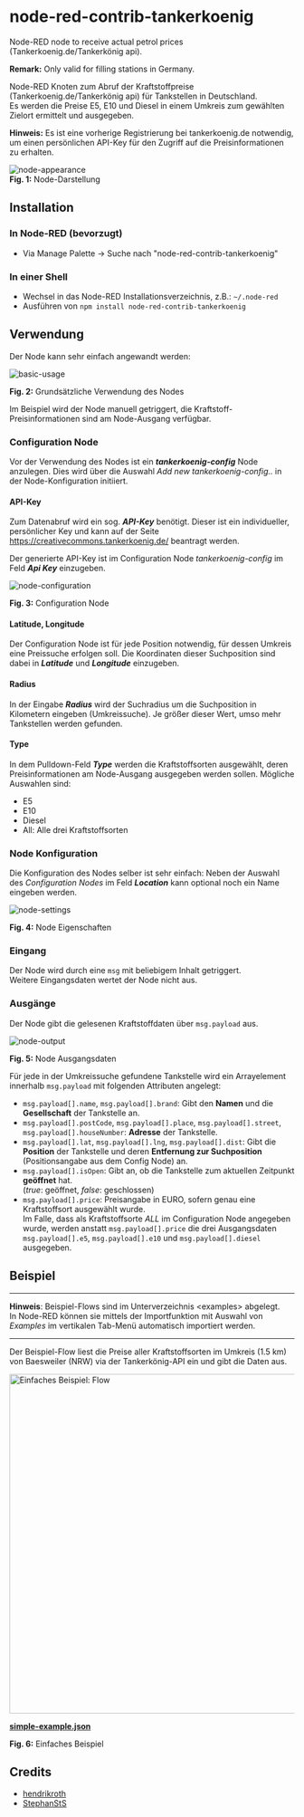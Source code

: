 # node-red-contrib-tankerkoenig
Node-RED node to receive actual petrol prices (Tankerkoenig.de/Tankerkönig api).

**Remark:** Only valid for filling stations in Germany.

Node-RED Knoten zum Abruf der Kraftstoffpreise (Tankerkoenig.de/Tankerkönig api) für Tankstellen in Deutschland.  
Es werden die Preise E5, E10 und Diesel in einem Umkreis zum gewählten Zielort ermittelt und ausgegeben.

**Hinweis:** Es ist eine vorherige Registrierung bei tankerkoenig.de notwendig, um einen persönlichen API-Key für den Zugriff auf die Preisinformationen zu erhalten.

![node-appearance](assets/node-appearance.png "Node appearance")  
**Fig. 1:** Node-Darstellung

<a name="installation"></a>
## Installation

<a name="installation_in_node-red"></a>
### In Node-RED (bevorzugt)
* Via Manage Palette -> Suche nach "node-red-contrib-tankerkoenig"

<a name="installation_in_a_shell"></a>
### In einer Shell
* Wechsel in das Node-RED Installationsverzeichnis, z.B.: `~/.node-red`
* Ausführen von `npm install node-red-contrib-tankerkoenig`

<a name="usage"></a>
## Verwendung
Der Node kann sehr einfach angewandt werden:

![basic-usage](assets/basic-usage.png "Knotenverwendung")

**Fig. 2:** Grundsätzliche Verwendung des Nodes

Im Beispiel wird der Node manuell getriggert, die Kraftstoff-Preisinformationen sind am Node-Ausgang verfügbar.


### Configuration Node
Vor der Verwendung des Nodes ist ein ***tankerkoenig-config*** Node anzulegen. Dies wird über die Auswahl *Add new tankerkoenig-config..* in der Node-Konfiguration initiiert.

#### API-Key
Zum Datenabruf wird ein sog. ***API-Key*** benötigt. Dieser ist ein individueller, persönlicher Key und kann auf der Seite <https://creativecommons.tankerkoenig.de/> beantragt werden.

Der generierte API-Key ist im Configuration Node *tankerkoenig-config* im Feld ***Api Key*** einzugeben.  

![node-configuration](assets/config-node.png "Configuration Node")

**Fig. 3:** Configuration Node

#### Latitude, Longitude
Der Configuration Node ist für jede Position notwendig, für dessen Umkreis eine Preissuche erfolgen soll. Die Koordinaten dieser Suchposition sind dabei in ***Latitude*** und ***Longitude*** einzugeben.  

#### Radius
In der Eingabe ***Radius*** wird der Suchradius um die Suchposition in Kilometern eingeben (Umkreissuche). Je größer dieser Wert, umso mehr Tankstellen werden gefunden.  

#### Type
In dem Pulldown-Feld ***Type*** werden die Kraftstoffsorten ausgewählt, deren Preisinformationen am Node-Ausgang ausgegeben werden sollen. Mögliche Auswahlen sind:
- E5
- E10
- Diesel
- All: Alle drei Kraftstoffsorten


<a name="node_configuration"></a>
### Node Konfiguration
Die Konfiguration des Nodes selber ist sehr einfach: Neben der Auswahl des *Configuration Nodes* im Feld ***Location*** kann optional noch ein Name eingeben werden.

![node-settings](assets/node-settings.png "Node Eigenschaften")

**Fig. 4:** Node Eigenschaften


### Eingang
Der Node wird durch eine `msg` mit beliebigem Inhalt getriggert.  
Weitere Eingangsdaten wertet der Node nicht aus.

### Ausgänge
Der Node gibt die gelesenen Kraftstoffdaten über `msg.payload` aus.

![node-output](assets/node-output.png "Node Ausgangsdaten")

**Fig. 5:** Node Ausgangsdaten

Für jede in der Umkreissuche gefundene Tankstelle wird ein Arrayelement innerhalb `msg.payload` mit folgenden Attributen angelegt:
- `msg.payload[].name`, `msg.payload[].brand`: Gibt den **Namen** und die **Gesellschaft** der Tankstelle an.
- `msg.payload[].postCode`, `msg.payload[].place`, `msg.payload[].street`, `msg.payload[].houseNumber`: **Adresse** der Tankstelle.
- `msg.payload[].lat`, `msg.payload[].lng`, `msg.payload[].dist`: Gibt die **Position** der Tankstelle und deren **Entfernung zur Suchposition** (Positionsangabe aus dem Config Node) an.
- `msg.payload[].isOpen`: Gibt an, ob die Tankstelle zum aktuellen Zeitpunkt **geöffnet** hat.  
  (*true*: geöffnet, *false*: geschlossen)
- `msg.payload[].price`: Preisangabe in EURO, sofern genau eine Kraftstoffsort ausgewählt wurde.  
   Im Falle, dass als Kraftstoffsorte *ALL* im Configuration Node angegeben wurde, werden anstatt `msg.payload[].price` die drei Ausgangsdaten `msg.payload[].e5`, `msg.payload[].e10` und `msg.payload[].diesel` ausgegeben.

## Beispiel
***
**Hinweis**: Beispiel-Flows sind im Unterverzeichnis <examples\> abgelegt.  
In Node-RED können sie mittels der Importfunktion mit Auswahl von *Examples* im vertikalen Tab-Menü automatisch importiert werden.
***

Der Beispiel-Flow liest die Preise aller Kraftstoffsorten im Umkreis (1.5 km) von Baesweiler (NRW) via der Tankerkönig-API ein und gibt die Daten aus.

<img src="assets/simple-example.png" title="Einfaches Beispiel: Flow" width="600" />

[**simple-example.json**](examples/simple-example.json)  

**Fig. 6:** Einfaches Beispiel

## Credits
- [hendrikroth](https://github.com/HendrikRoth)
- [StephanStS](https://github.com/StephanStS)
